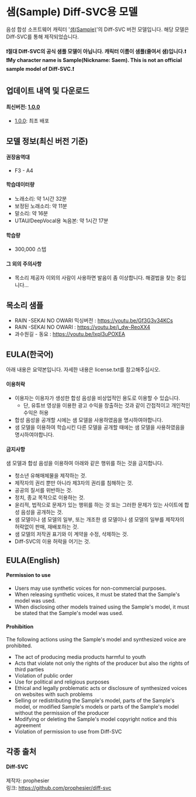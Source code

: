 # 샘(Sample) Diff-SVC용 모델
음성 합성 소프트웨어 캐릭터 '[샘(Sample)](https://blog.naver.com/aniana00/222054517943)'의 Diff-SVC 버전 모델입니다.
해당 모델은 Diff-SVC를 통해 제작되었습니다.

#### ❗절대 Diff-SVC의 공식 샘플 모델이 아닙니다. 캐릭터 이름이 샘플(줄여서 샘)입니다.❗<br>❗My character name is Sample(Nickname: Saem). This is not an official sample model of Diff-SVC.❗

## 업데이트 내역 및 다운로드

#### 최신버전: [1.0.0](https://github.com/Aniana0/Saem_AI_diff-svc/releases/download/latest/Saem_AI.zip)
* [1.0.0](https://github.com/Aniana0/Saem_AI_diff-svc/releases/download/latest/Saem_AI.zip): 최초 배포

## 모델 정보(최신 버전 기준)

#### 권장음역대
* F3 - A4
#### 학습데이터량
* 노래소리: 약 1시간 32분
* 보정된 노래소리: 약 11분
* 말소리: 약 16분
* UTAU/DeepVocal용 녹음본: 약 1시간 17분

#### 학습량
* 300,000 스텝

#### 그 외의 주의사항
* 목소리 제공자 이외의 사람이 사용하면 발음이 좀 이상합니다. 해결법을 찾는 중입니다...


## 목소리 샘플
* RAIN -SEKAI NO OWARI 믹싱버전 : https://youtu.be/Gf3G3v34KCs
* RAIN -SEKAI NO OWARI : https://youtu.be/j_dw-ReoXX4
* 과수원길 - 동요 : https://youtu.be/IxpI3uPOXEA

## EULA(한국어)
아래 내용은 요약본입니다. 자세한 내용은 license.txt를 참고해주십시오.

#### 이용허락
* 이용자는 이용자가 생성한 합성 음성을 비상업적인 용도로 이용할 수 있습니다.
  * 단, 유튜브 영상을 이용한 광고 수익을 창출하는 것과 같이 간접적이고 개인적인 수익은 허용
* 합성 음성을 공개할 시에는 샘 모델을 사용하였음을 명시하여야합니다.
* 샘 모델을 이용하여 학습시킨 다른 모델을 공개할 때에는 샘 모델을 사용하였음을 명시하여야합니다.

#### 금지사항
샘 모델과 합성 음성을 이용하여 아래와 같은 행위를 하는 것을 금지합니다.
* 청소년 유해매체물을 제작하는 것.
* 제작자의 권리 뿐만 아니라 제3자의 권리를 침해하는 것.
* 공공의 질서를 위반하는 것.
* 정치, 종교 목적으로 이용하는 것.
* 윤리적, 법적으로 문제가 있는 행위를 하는 것 또는 그러한 문제가 있는 사이트에 합성 음성을 공개하는 것.
* 샘 모델이나 샘 모델의 일부, 또는 개조한 샘 모델이나 샘 모델의 일부를 제작자의 허락없이 판매, 재배포하는 것.
* 샘 모델의 저작권 표기와 이 계약을 수정, 삭제하는 것.
* Diff-SVC의 이용 허락을 어기는 것.

## EULA(English)
#### Permission to use
* Users may use synthetic voices for non-commercial purposes.<br>
* When releasing synthetic voices, it must be stated that the Sample's model was used.
* When disclosing other models trained using the Sample's model, it must be stated that the Sample's model was used.

#### Prohibition
The following actions using the Sample's model and synthesized voice are prohibited.
* The act of producing media products harmful to youth
* Acts that violate not only the rights of the producer but also the rights of third parties
* Violation of public order
* Use for political and religious purposes
* Ethical and legally problematic acts or disclosure of synthesized voices on websites with such problems
* Selling or redistributing the Sample's model, parts of the Sample's model, or modified Sample's models or parts of the Sample's model without the permission of the producer
* Modifying or deleting the Sample's model copyright notice and this agreement
* Violation of permission to use from Diff-SVC

## 각종 출처
#### Diff-SVC
제작자: prophesier <br>
링크: https://github.com/prophesier/diff-svc
